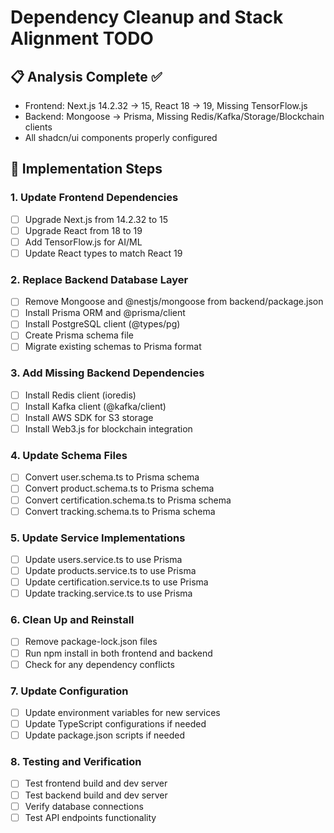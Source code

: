 # Dependency Cleanup and Stack Alignment TODO

## 📋 Analysis Complete ✅
- Frontend: Next.js 14.2.32 → 15, React 18 → 19, Missing TensorFlow.js
- Backend: Mongoose → Prisma, Missing Redis/Kafka/Storage/Blockchain clients
- All shadcn/ui components properly configured

## 🚀 Implementation Steps

### 1. Update Frontend Dependencies
- [ ] Upgrade Next.js from 14.2.32 to 15
- [ ] Upgrade React from 18 to 19
- [ ] Add TensorFlow.js for AI/ML
- [ ] Update React types to match React 19

### 2. Replace Backend Database Layer
- [ ] Remove Mongoose and @nestjs/mongoose from backend/package.json
- [ ] Install Prisma ORM and @prisma/client
- [ ] Install PostgreSQL client (@types/pg)
- [ ] Create Prisma schema file
- [ ] Migrate existing schemas to Prisma format

### 3. Add Missing Backend Dependencies
- [ ] Install Redis client (ioredis)
- [ ] Install Kafka client (@kafka/client)
- [ ] Install AWS SDK for S3 storage
- [ ] Install Web3.js for blockchain integration

### 4. Update Schema Files
- [ ] Convert user.schema.ts to Prisma schema
- [ ] Convert product.schema.ts to Prisma schema
- [ ] Convert certification.schema.ts to Prisma schema
- [ ] Convert tracking.schema.ts to Prisma schema

### 5. Update Service Implementations
- [ ] Update users.service.ts to use Prisma
- [ ] Update products.service.ts to use Prisma
- [ ] Update certification.service.ts to use Prisma
- [ ] Update tracking.service.ts to use Prisma

### 6. Clean Up and Reinstall
- [ ] Remove package-lock.json files
- [ ] Run npm install in both frontend and backend
- [ ] Check for any dependency conflicts

### 7. Update Configuration
- [ ] Update environment variables for new services
- [ ] Update TypeScript configurations if needed
- [ ] Update package.json scripts if needed

### 8. Testing and Verification
- [ ] Test frontend build and dev server
- [ ] Test backend build and dev server
- [ ] Verify database connections
- [ ] Test API endpoints functionality
